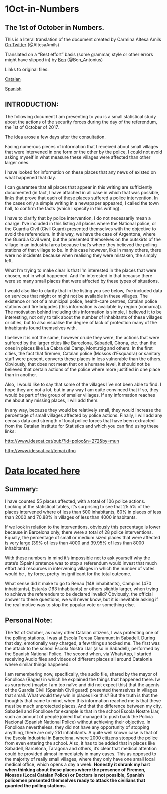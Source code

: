 # 1Oct-in-Numbers

## The 1st of October in Numbers.

This is a literal translation of the document created by Carmina Altesa Amils [On Twitter](https://twitter.com/AltesaAmils) (@AltesaAmils)

Translated on a “Best effort” basis (some grammar, style or other errors might have slipped in) by [Ben](https://twitter.com/Ben_Antonius) (@Ben_Antonius) 

Links to original files:

[Catalan](https://t.co/EgBi0NSuSV)

[Spanish](https://t.co/T2Jd76Qiws)


## INTRODUCTION:

The following document I am presenting to you is a small statistical study about the actions of the security forces during the day of the referendum, the 1st of October of 2017.

The idea arose a few days after the consultation.

Facing numerous pieces of information that I received about small villages that were intervened in one form or the other by the police, I could not avoid asking myself in what measure these villages were affected than other larger ones.

I have looked for information on these places that any news of existed on what happened that day.

I can guarantee that all places that appear in this writing are sufficiently documented (in fact, I have attached in all case in which that was possible, links that prove that each of these places suffered a police intervention. In the cases only a simple writing in a newspaper appeared, I called the town hall, to confirm the facts (which I specify in this writing). 

I have to clarify that by police intervention, I do not necessarily mean a charge. I’ve included in this listing all places where the National police, or the Guardia Civil (Civil Guard) presented themselves with the objective to avoid the referendum. In this way, we have the case of Argentona, where the Guardia Civil went, but the presented themselves on the outskirts of the village in an industrial area because that’s where they believed the polling stations of that village to be. In this case however, like in many others, there were no incidents because when realising they were mistaken, the simply left.

What I’m trying to make clear is that I‘m interested in the places that were chosen, not in what happened. And I’m interested in that because there were so many small places that were affected by these types of situations.

I would also like to clarify that in the listing you see below, I’ve included data on services that might or might not be available in these villages. The existence or not of a municipal police, health-care centres, Catalan police stations and fire brigades (this information is available by region (comarca)). The motivation behind including this information is simple, I believed it to be interesting, not only to talk about the number of inhabitants of these villages or cities, but to also visualise the degree of lack of protection many of the inhabitants found themselves with.

I believe it is not the same, however crude they were, the actions that were suffered by the larger cities like Barcelona, Sabadell, Girona, etc. than the ones in places like La Cabra del Camp, Mont.roig and others. In the first cities, the fact that firemen, Catalan police (Mossos d’Esquadra) or sanitary staff were present, converts these places in less vulnerable than the others. Obviously, that does not mean that on a humane level, it should not be believed that certain actions of the police where more justified in one place than in another.

Also, I would like to say that some of the villages I’ve not been able to find. I hope they are not a lot, but in any way I am quite convinced that if so, they would be part of the group of smaller villages. If any information reaches me about any missing places, I will add them. 

In any way, because they would be relatively small, they would increase the percentage of small villages affected by police actions.
Finally, I will add any census data and strength of local police forces that have been extracted from the Catalan Institute for Statistics and which you can find using these links:

http://www.idescat.cat/pub/?id=poloc&n=272&by=mun

http://www.idescat.cat/tema/xifpo
 



# [Data located here](https://github.com/Ben-Antonius/1Oct-in-Numbers/blob/master/1Oct.ods)


## Summary:

I have counted 55 places affected, with a total of 106 police actions. Looking at the statistical tables, it’s surprising to see that 25.5% of the places intervened where of less than 500 inhabitants, 60% in places of less than 2000 and 70.88% in villages of less than 4000 inhabitants.

If we look in relation to the interventions, obviously this percentage is lower because in Barcelona only, there were a total of 28 police interventions.
Equally, the percentage of small or medium sized places that were affected is very large (39% of less than 4000 and 39.95% of less than 8000 inhabitants).

With these numbers in mind it’s impossible not to ask yourself why the state’s (Spain) pretence was to stop a referendum would invest that much effort and resources in intervening villages in which the number of votes would be , by force, pretty insignificant for the total outcome.

What sense did it make to go to Renau (148 inhabitants), Campins (470 inhabitants), Estaràs (163 inhabitants) or others slightly larger, when trying to achieve the referendum to be declared invalid? Obviously, the official answer to these questions, we will never know, but it is inevitable asking if the real motive was to stop the popular vote or something else.


## Personal Note:

The 1st of October, as many other Catalan citizens, I was protecting one of the polling stations. I was at Escola Teresa Claramunt in Sabadell. During that day, emotionally very charged, a few things shocked me. The first was the attack to the school Escola Nostra Llar (also in Sabadell), performed by the Spanish National Police. The second when, via WhatsApp, I started receiving Audio files and videos of different places all around Catalonia where similar things happened. 

I am remembering now, specifically, the audio file, shared by the mayor of Fonollosa (Bages) in which he explained the things that happened there. Iw as surprised (maybe I am too naïve and did not expect this) that the agents of the Guardia Civil (Spanish Civil guard) presented themselves in villages that small. What would they win in places like this? But the truth is that the thoughts that came to mind, when this information reached me is that these must be much unprotected places. And that the difference between my city, Sabadell and Fonollose for example is that in the school Escola Nostre Llar, such an amount of people joined that managed to push back the Policia Nacional (Spanish National Police) without achieving their objective. In Fonollosa nevertheless, they did not have any opportunity of stopping anything, there are only 251 inhabitants. 
A quite well known case is that of the Escola Industrial in Barcelona, where 2000 citizens stopped the police from even entering the school. Also, it has to be added that in places like Sabadell, Barcelona, Taragona and others, it’s clear that medical attention could be provided almost immediately in many cases. This as opposed to the majority of really small villages, where they only have one small local medical office, which opens a day a week. **Honestly it shrank my hart when thinking about these places where the presence of Firemen, Mossos (Local Catalan Police) or Doctors is not possible, Spanish policemen presented themselves ready to attack the civilians that guarded the polling stations.**
